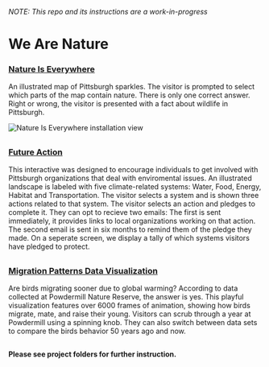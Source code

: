 *NOTE: This repo and its instructions are a work-in-progress* <br/>

# We Are Nature

### [Nature Is Everywhere](https://github.com/CMP-Studio/WeAreNature/tree/master/NatureIsEverywhere)

An illustrated map of Pittsburgh sparkles. The visitor is prompted to select which parts of the map contain nature. There is only one correct answer. Right or wrong, the visitor is presented with a fact about wildlife in Pittsburgh.

![Nature Is Everywhere installation view](https://github.com/CMP-Studio/WeAreNature/blob/master/_Images/NatureIsEverywhere.gif)

##

### [Future Action](https://github.com/CMP-Studio/WeAreNature/tree/master/FutureAction)

This interactive was designed to encourage individuals to get involved with Pittsburgh organizations that deal with enviromental issues. An illustrated landscape is labeled with five climate-related systems: Water, Food, Energy, Habitat and Transportation. The visitor selects a system and is shown three actions related to that system. The visitor selects an action and pledges to complete it. They can opt to recieve two emails: The first is sent immediately, it provides links to local organizations working on that action. The second email is sent in six months to remind them of the pledge they made. On a seperate screen, we display a tally of which systems visitors have pledged to protect.

##

### [Migration Patterns Data Visualization](https://github.com/CMP-Studio/WeAreNature/tree/master/FutureAction)

Are birds migrating sooner due to global warming? According to data collected at Powdermill Nature Reserve, the answer is yes. This playful visualization features over 6000 frames of animation, showing how birds migrate, mate, and raise their young. Visitors can scrub through a year at Powdermill using a spinning knob. They can also switch between data sets to compare the birds behavior 50 years ago and now.

##

**Please see project folders for further instruction.**
